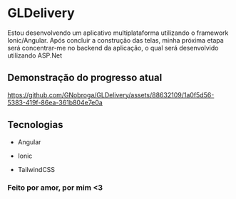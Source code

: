 # GLDelivery

Estou desenvolvendo um aplicativo multiplataforma utilizando o framework Ionic/Angular. Após concluir a construção das telas, minha próxima etapa será concentrar-me no backend da aplicação, o qual será desenvolvido utilizando ASP.Net


## Demonstração do progresso atual

https://github.com/GNobroga/GLDelivery/assets/88632109/1a0f5d56-5383-419f-86ea-361b804e7e0a


## Tecnologias

- Angular

- Ionic

- TailwindCSS

### Feito por amor, por mim <3
